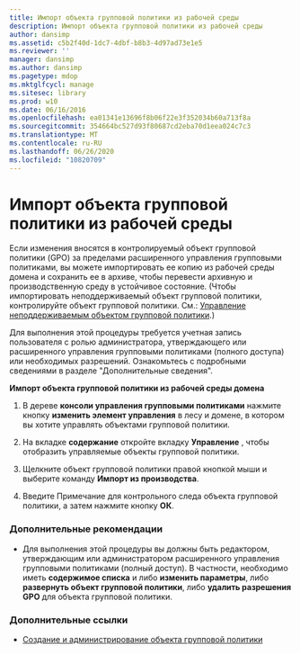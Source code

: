 ```yaml
---
title: Импорт объекта групповой политики из рабочей среды
description: Импорт объекта групповой политики из рабочей среды
author: dansimp
ms.assetid: c5b2f40d-1dc7-4dbf-b8b3-4d97ad73e1e5
ms.reviewer: ''
manager: dansimp
ms.author: dansimp
ms.pagetype: mdop
ms.mktglfcycl: manage
ms.sitesec: library
ms.prod: w10
ms.date: 06/16/2016
ms.openlocfilehash: ea01341e13696f8b06f22e3f352034b60a713f8a
ms.sourcegitcommit: 354664bc527d93f80687cd2eba70d1eea024c7c3
ms.translationtype: MT
ms.contentlocale: ru-RU
ms.lasthandoff: 06/26/2020
ms.locfileid: "10820709"
---
```

# Импорт объекта групповой политики из рабочей среды


Если изменения вносятся в контролируемый объект групповой политики (GPO) за пределами расширенного управления групповыми политиками, вы можете импортировать ее копию из рабочей среды домена и сохранить ее в архиве, чтобы перевести архивную и производственную среду в устойчивое состояние. (Чтобы импортировать неподдерживаемый объект групповой политики, контролируйте объект групповой политики. См.: [Управление неподдерживаемым объектом групповой политики](control-an-uncontrolled-gpo-agpm40.md).)

Для выполнения этой процедуры требуется учетная запись пользователя с ролью администратора, утверждающего или расширенного управления групповыми политиками (полного доступа) или необходимых разрешений. Ознакомьтесь с подробными сведениями в разделе "Дополнительные сведения".

**Импорт объекта групповой политики из рабочей среды домена**

1.  В дереве **консоли управления групповыми политиками** нажмите кнопку **изменить элемент управления** в лесу и домене, в котором вы хотите управлять объектами групповой политики.

2.  На вкладке **содержание** откройте вкладку **Управление** , чтобы отобразить управляемые объекты групповой политики.

3.  Щелкните объект групповой политики правой кнопкой мыши и выберите команду **Импорт из производства**.

4.  Введите Примечание для контрольного следа объекта групповой политики, а затем нажмите кнопку **ОК**.

### Дополнительные рекомендации

-   Для выполнения этой процедуры вы должны быть редактором, утверждающим или администратором расширенного управления групповыми политиками (полный доступ). В частности, необходимо иметь **содержимое списка** и либо **изменить параметры**, либо **развернуть объект групповой политики**, либо **удалить разрешения GPO** для объекта групповой политики.

### Дополнительные ссылки

-   [Создание и администрирование объекта групповой политики](creating-or-controlling-a-gpo-agpm40-app.md)

 

 





